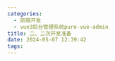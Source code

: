 ```yaml
---
categories:
  - 前端开发
  - vue3后台管理系统pure-vue-admin
title: 二、二次开发准备
date: 2024-05-07 12:39:42
tags:
---
```

